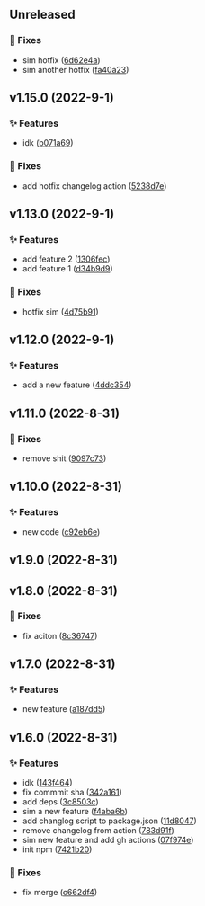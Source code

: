 
## Unreleased 

### 🐛 Fixes

- sim hotfix ([6d62e4a](https://github.com/BrandSourceDigital/alta/commit/6d62e4a061a2543f51d52bb7a7e166367826678a))
- sim another hotfix ([fa40a23](https://github.com/BrandSourceDigital/alta/commit/fa40a23016850bc54827d5856ea82dbd33f75522))


## v1.15.0 (2022-9-1)

### ✨ Features

- idk ([b071a69](https://github.com/BrandSourceDigital/alta/commit/b071a690b2170dac42bfe9926bd91612b91b9213))

### 🐛 Fixes

- add hotfix changelog action ([5238d7e](https://github.com/BrandSourceDigital/alta/commit/5238d7e335f5f04ee06b8d2662ec83edb78ce903))


## v1.13.0 (2022-9-1)

### ✨ Features

- add feature 2 ([1306fec](https://github.com/BrandSourceDigital/alta/commit/1306fec5d96a3be02295728b675d66dfec212453))
- add feature 1 ([d34b9d9](https://github.com/BrandSourceDigital/alta/commit/d34b9d96ab4e0cbb11f599a540c916b288e6900c))

### 🐛 Fixes

- hotfix sim ([4d75b91](https://github.com/BrandSourceDigital/alta/commit/4d75b914f431319d8f8a37205964973d6b5bf895))


## v1.12.0 (2022-9-1)

### ✨ Features

- add a new feature ([4ddc354](https://github.com/BrandSourceDigital/alta/commit/4ddc354528b51a08397f2e111eb5bb7060f34710))


## v1.11.0 (2022-8-31)

### 🐛 Fixes

- remove shit ([9097c73](https://github.com/BrandSourceDigital/alta/commit/9097c736d47a9c12e7e14e15c6454ea521b38bc9))


## v1.10.0 (2022-8-31)

### ✨ Features

- new code ([c92eb6e](https://github.com/BrandSourceDigital/alta/commit/c92eb6e0556ab17f71814678d5fecd041ed31843))


## v1.9.0 (2022-8-31)


## v1.8.0 (2022-8-31)

### 🐛 Fixes

- fix aciton ([8c36747](https://github.com/BrandSourceDigital/alta/commit/8c36747ec9f5ffe820159e31fb468863631b5bba))


## v1.7.0 (2022-8-31)

### ✨ Features

- new feature ([a187dd5](https://github.com/BrandSourceDigital/alta/commit/a187dd59733777c678cc8a4c1cd7757351baca0d))


## v1.6.0 (2022-8-31)

### ✨ Features

- idk ([143f464](https://github.com/BrandSourceDigital/alta/commit/143f46418871d13166c7313f53517a2e86b2b65e))
- fix commmit sha ([342a161](https://github.com/BrandSourceDigital/alta/commit/342a1614a81b7b59d7e5ca78e86541617173eff7))
- add deps ([3c8503c](https://github.com/BrandSourceDigital/alta/commit/3c8503c43dfb5c4ea5ba36cadb212de72f1fd08c))
- sim a new feature ([f4aba6b](https://github.com/BrandSourceDigital/alta/commit/f4aba6b4ae4421e60edee8fe76b918cb9c3c8d4d))
- add changlog script to package.json ([11d8047](https://github.com/BrandSourceDigital/alta/commit/11d804747c5ebfc5a70aa8f9c5cf770b8c46d063))
- remove changelog from action ([783d91f](https://github.com/BrandSourceDigital/alta/commit/783d91f8918183a8e5f3e2cf70b451d02a92683c))
- sim new feature and add gh actions ([07f974e](https://github.com/BrandSourceDigital/alta/commit/07f974e89eb343befcdaa6d22b78e9b0b1de6e1c))
- init npm ([7421b20](https://github.com/BrandSourceDigital/alta/commit/7421b202d729aac87785b3320c3ab67d85d8f9fe))

### 🐛 Fixes

- fix merge ([c662df4](https://github.com/BrandSourceDigital/alta/commit/c662df4b772c19be61273dcbdb973275770ef943))
